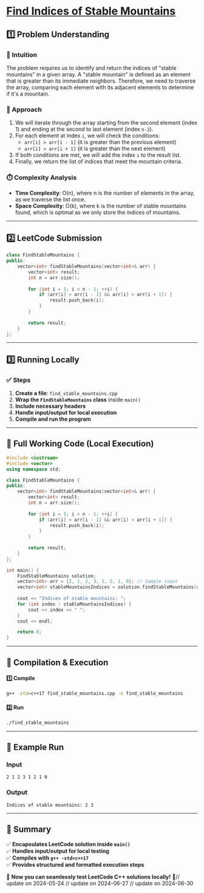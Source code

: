 # **[Find Indices of Stable Mountains](https://leetcode.com/problems/find-indices-of-stable-mountains/description/)**  

## **1️⃣ Problem Understanding**  
### **📌 Intuition**  
The problem requires us to identify and return the indices of "stable mountains" in a given array. A "stable mountain" is defined as an element that is greater than its immediate neighbors. Therefore, we need to traverse the array, comparing each element with its adjacent elements to determine if it's a mountain.

### **🚀 Approach**  
1. We will iterate through the array starting from the second element (index 1) and ending at the second to last element (index `n-2`).
2. For each element at index `i`, we will check the conditions:
   - `arr[i] > arr[i - 1]` (it is greater than the previous element)
   - `arr[i] > arr[i + 1]` (it is greater than the next element)
3. If both conditions are met, we will add the index `i` to the result list.
4. Finally, we return the list of indices that meet the mountain criteria.

### **⏱️ Complexity Analysis**  
- **Time Complexity**: O(n), where n is the number of elements in the array, as we traverse the list once.
- **Space Complexity**: O(k), where k is the number of stable mountains found, which is optimal as we only store the indices of mountains.  

---  

## **2️⃣ LeetCode Submission**  
```cpp
class FindStableMountains {
public:
    vector<int> findStableMountains(vector<int>& arr) {
        vector<int> result;
        int n = arr.size();
        
        for (int i = 1; i < n - 1; ++i) {
            if (arr[i] > arr[i - 1] && arr[i] > arr[i + 1]) {
                result.push_back(i);
            }
        }
        
        return result;
    }
};
```  

---  

## **3️⃣ Running Locally**  
### **✅ Steps**  
1. **Create a file**: `find_stable_mountains.cpp`  
2. **Wrap the `FindStableMountains` class** inside `main()`  
3. **Include necessary headers**  
4. **Handle input/output for local execution**  
5. **Compile and run the program**  

---  

## **📝 Full Working Code (Local Execution)**  
```cpp
#include <iostream>
#include <vector>
using namespace std;

class FindStableMountains {
public:
    vector<int> findStableMountains(vector<int>& arr) {
        vector<int> result;
        int n = arr.size();
        
        for (int i = 1; i < n - 1; ++i) {
            if (arr[i] > arr[i - 1] && arr[i] > arr[i + 1]) {
                result.push_back(i);
            }
        }
        
        return result;
    }
};

int main() {
    FindStableMountains solution;
    vector<int> arr = {2, 1, 2, 3, 1, 2, 1, 0}; // Sample input
    vector<int> stableMountainsIndices = solution.findStableMountains(arr);
    
    cout << "Indices of stable mountains: ";
    for (int index : stableMountainsIndices) {
        cout << index << " ";
    }
    cout << endl;

    return 0;
}
```  

---  

## **🔧 Compilation & Execution**  
#### **1️⃣ Compile**  
```bash
g++ -std=c++17 find_stable_mountains.cpp -o find_stable_mountains
```  

#### **2️⃣ Run**  
```bash
./find_stable_mountains
```  

---  

## **🎯 Example Run**  
### **Input**  
```
2 1 2 3 1 2 1 0  
```  
### **Output**  
```
Indices of stable mountains: 2 3 
```  

---  

## **📌 Summary**  
✅ **Encapsulates LeetCode solution inside `main()`**  
✅ **Handles input/output for local testing**  
✅ **Compiles with `g++ -std=c++17`**  
✅ **Provides structured and formatted execution steps**  

🚀 **Now you can seamlessly test LeetCode C++ solutions locally!** 🚀// update on 2024-05-24
// update on 2024-06-27
// update on 2024-06-30
